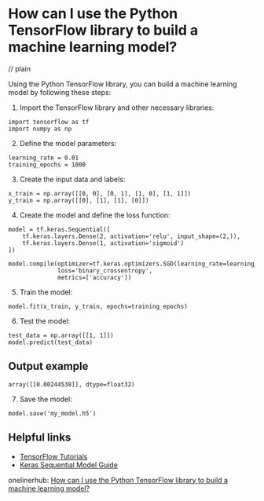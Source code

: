 # How can I use the Python TensorFlow library to build a machine learning model?
// plain

Using the Python TensorFlow library, you can build a machine learning model by following these steps:

1. Import the TensorFlow library and other necessary libraries:

```
import tensorflow as tf
import numpy as np
```

2. Define the model parameters:

```
learning_rate = 0.01
training_epochs = 1000
```

3. Create the input data and labels:

```
x_train = np.array([[0, 0], [0, 1], [1, 0], [1, 1]])
y_train = np.array([[0], [1], [1], [0]])
```

4. Create the model and define the loss function:

```
model = tf.keras.Sequential([
    tf.keras.layers.Dense(2, activation='relu', input_shape=(2,)),
    tf.keras.layers.Dense(1, activation='sigmoid')
])

model.compile(optimizer=tf.keras.optimizers.SGD(learning_rate=learning_rate),
              loss='binary_crossentropy',
              metrics=['accuracy'])
```

5. Train the model:

```
model.fit(x_train, y_train, epochs=training_epochs)
```

6. Test the model:

```
test_data = np.array([[1, 1]])
model.predict(test_data)
```

## Output example

```
array([[0.00244538]], dtype=float32)
```

7. Save the model:

```
model.save('my_model.h5')
```

## Helpful links
- [TensorFlow Tutorials](https://www.tensorflow.org/tutorials/)
- [Keras Sequential Model Guide](https://keras.io/getting-started/sequential-model-guide/)

onelinerhub: [How can I use the Python TensorFlow library to build a machine learning model?](https://onelinerhub.com/python-tensorflow/how-can-i-use-the-python-tensorflow-library-to-build-a-machine-learning-model)